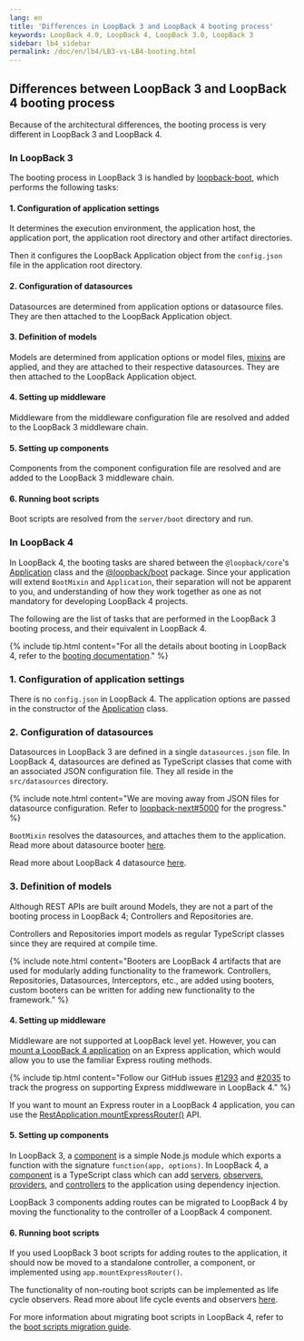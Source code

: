 ```yaml
---
lang: en
title: 'Differences in LoopBack 3 and LoopBack 4 booting process'
keywords: LoopBack 4.0, LoopBack 4, LoopBack 3.0, LoopBack 3
sidebar: lb4_sidebar
permalink: /doc/en/lb4/LB3-vs-LB4-booting.html
---
```


## Differences between LoopBack 3 and LoopBack 4 booting process

Because of the architectural differences, the booting process is very different
in LoopBack 3 and LoopBack 4.

### In LoopBack 3

The booting process in LoopBack 3 is handled by
[loopback-boot](https://github.com/strongloop/loopback-boot),
which performs the following tasks:

#### 1. Configuration of application settings

It determines the execution environment, the application host, the application
port, the application root directory and other artifact directories.

Then it configures the LoopBack Application object from the `config.json` file
in the application root directory.

#### 2. Configuration of datasources

Datasources are determined from application options or datasource files. They
are then attached to the LoopBack Application object.

#### 3. Definition of models

Models are determined from application options or model files,
[mixins](https://loopback.io/doc/en/lb3/Defining-mixins.html) are applied,
and they are attached to their respective datasources. They are then attached
to the LoopBack Application object.

#### 4. Setting up middleware

Middleware from the middleware configuration file are resolved and added to the
LoopBack 3 middleware chain.

#### 5. Setting up components

Components from the component configuration file are resolved and are added to
the LoopBack 3 middleware chain.

#### 6. Running boot scripts

Boot scripts are resolved from the `server/boot` directory and run.

### In LoopBack 4

In LoopBack 4, the booting tasks are shared between the `@loopback/core`'s
[Application](./apidocs/apidocs.core.application.md) class
and the
[@loopback/boot](./apidocs/apidocs.boot.html) package. Since your application
will extend `BootMixin` and `Application`, their separation will not be
apparent to you, and understanding of how they work together as one as not
mandatory for developing LoopBack 4 projects.

The following are the list of tasks that are performed in the LoopBack 3
booting process, and their equivalent in LoopBack 4.

{% include tip.html content="For all the details about booting in LoopBack 4,
refer to the
[booting documentation](./Booting-an-Application.md)." %}

### 1. Configuration of application settings

There is no `config.json` in LoopBack 4. The application options are passed in
the constructor of the
[Application](./apidocs/apidocs.core.application.md) class.

### 2. Configuration of datasources

Datasources in LoopBack 3 are defined in a single `datasources.json` file. In
LoopBack 4, datasources are defined as TypeScript classes that come with an
associated JSON configuration file. They all reside in the `src/datasources`
directory.

{% include note.html content="We are moving away from JSON files for datasource
configuration. Refer to
[loopback-next#5000](https://github.com/strongloop/loopback-next/pull/5000)
for the progress." %}

`BootMixin` resolves the datasources, and attaches them to the application.
Read more about datasource booter
[here](./Booting-an-Application.md#controller-booter).

Read more about LoopBack 4 datasource [here](./DataSources.md).

### 3. Definition of models

Although REST APIs are built around Models, they are not a part of the booting
process in LoopBack 4; Controllers and Repositories are.

Controllers and Repositories import models as regular TypeScript classes since
they are required at compile time.

{% include note.html content="Booters are LoopBack 4 artifacts that are used
for modularly adding functionality to the framework. Controllers, Repositories,
Datasources, Interceptors, etc., are added using booters, custom booters can
be written for adding new functionality to the framework." %}

#### 4. Setting up middleware

Middleware are not supported at LoopBack level yet. However, you can
[mount a LoopBack 4 application](./express-with-lb4-rest-tutorial.md) on an
Express application, which would allow you to use the familiar Express routing
methods.

{% include tip.html content="Follow our GitHub issues
[#1293](https://github.com/strongloop/loopback-next/issues/1293)
and
[#2035](https://github.com/strongloop/loopback-next/issues/2035)
to track the progress on supporting Express middlweware in LoopBack 4." %}

If you want to mount an Express router in a LoopBack 4 application, you can use
the
[RestApplication.mountExpressRouter()](./apidocs/apidocs.rest.restapplication.mountexpressrouter.md)
API.

#### 5. Setting up components

In LoopBack 3, a
[component](https://loopback.io/doc/en/lb3/LoopBack-components.html) is a simple
Node.js module which exports a function with the signature
`function(app, options)`. In LoopBack 4, a [component](./Creating-components.md)
is a TypeScript class which can add [servers](./Server.md),
[observers](./Life-cycle.md), [providers](./Creating-components.md#providers),
and [controllers](./Controllers.md) to the application using dependency
injection.

LoopBack 3 components adding routes can be migrated to LoopBack 4 by moving the
functionality to the controller of a LoopBack 4 component.

#### 6. Running boot scripts

If you used LoopBack 3 boot scripts for adding routes to the application, it
should now be moved to a standalone controller, a component, or implemented
using `app.mountExpressRouter()`.

The functionality of non-routing boot scripts can be implemented as life cycle
observers. Read more about life cycle events and observers
[here](./Life-cycle.md).

For more information about migrating boot scripts in LoopBack 4, refer to
the [boot scripts migration guide](./migration-boot-scripts.md).
